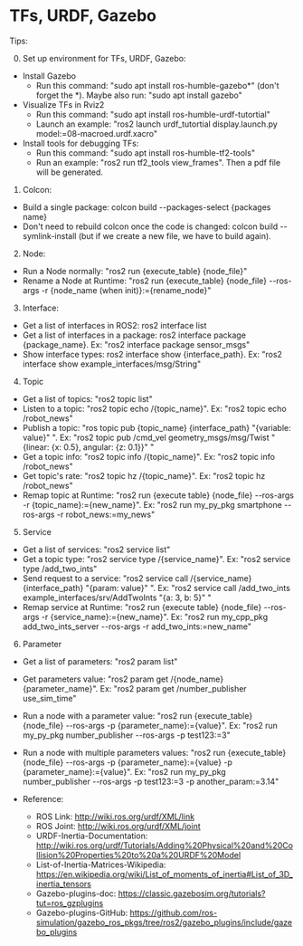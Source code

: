 # TFs, URDF, Gazebo

Tips:

0. Set up environment for TFs, URDF, Gazebo:
  - Install Gazebo
      +  Run this command: "sudo apt install ros-humble-gazebo*" (don't forget the *). Maybe also run: "sudo apt install gazebo"
  - Visualize TFs in Rviz2
      +  Run this command: "sudo apt install ros-humble-urdf-tutortial"
      +  Launch an example: "ros2 launch urdf_tutortial display.launch.py model:=08-macroed.urdf.xacro"
  - Install tools for debugging TFs:
      + Run this command: "sudo apt install ros-humble-tf2-tools"
      + Run an example: "ros2 run tf2_tools view_frames". Then a pdf file will be generated.
      
1. Colcon:
  - Build a single package: colcon build --packages-select {packages name}
  - Don't need to rebuild colcon once the code is changed: colcon build --symlink-install (but if we create a new file, we have to build again).
    
2. Node:
  -  Run a Node normally: "ros2 run {execute_table} {node_file}"
  -  Rename a Node at Runtime: "ros2 run {execute_table} {node_file} --ros-args -r {node_name (when init)}:={rename_node}"
    
3. Interface:
  -  Get a list of interfaces in ROS2: ros2 interface list
  -  Get a list of interfaces in a package: ros2 interface package {package_name}. Ex: "ros2 interface package sensor_msgs"  
  -  Show interface types: ros2 interface show {interface_path}. Ex: "ros2 interface show example_interfaces/msg/String"
    
4. Topic
  - Get a list of topics: "ros2 topic list"
  - Listen to a topic: "ros2 topic echo /{topic_name}". Ex: "ros2 topic echo /robot_news"
  - Publish a topic: "ros topic pub {topic_name} {interface_path} "{variable: value}" ". Ex:  "ros2 topic pub /cmd_vel geometry_msgs/msg/Twist "{linear: {x: 0.5}, angular: {z: 0.1}}" "
  - Get a topic info: "ros2 topic info /{topic_name}". Ex: "ros2 topic info /robot_news"
  - Get topic's rate: "ros2 topic hz /{topic_name}". Ex: "ros2 topic hz /robot_news"
  - Remap topic at Runtime: "ros2 run {execute table} {node_file} --ros-args -r {topic_name}:={new_name}". Ex: "ros2 run my_py_pkg smartphone --ros-args -r robot_news:=my_news"

5. Service
  - Get a list of services: "ros2 service list"
  - Get a topic type: "ros2 service type /{service_name}". Ex: "ros2 service type /add_two_ints"
  - Send request to a service: "ros2 service call /{service_name} {interface_path} "{param: value}" ". Ex: "ros2 service call /add_two_ints example_interfaces/srv/AddTwoInts "{a: 3, b: 5}" "
  - Remap service at Runtime: "ros2 run {execute table} {node_file} --ros-args -r {service_name}:={new_name}". Ex: "ros2 run my_cpp_pkg add_two_ints_server --ros-args -r add_two_ints:=new_name"
    
6. Parameter
  - Get a list of parameters: "ros2 param list"
  - Get parameters value: "ros2 param get /{node_name} {parameter_name}". Ex: "ros2 param get /number_publisher use_sim_time"
  - Run a node with a parameter value: "ros2 run {execute_table} {node_file} --ros-args -p {parameter_name}:={value}". Ex: "ros2 run my_py_pkg number_publisher --ros-args -p test123:=3"
  - Run a node with multiple parameters values: "ros2 run {execute_table} {node_file} --ros-args -p {parameter_name}:={value} -p {parameter_name}:={value}". Ex: "ros2 run my_py_pkg number_publisher --ros-args -p test123:=3 -p another_param:=3.14"

- Reference:
  - ROS Link: http://wiki.ros.org/urdf/XML/link
  - ROS Joint: http://wiki.ros.org/urdf/XML/joint
  - URDF-Inertia-Documentation: http://wiki.ros.org/urdf/Tutorials/Adding%20Physical%20and%20Collision%20Properties%20to%20a%20URDF%20Model
  - List-of-Inertia-Matrices-Wikipedia: https://en.wikipedia.org/wiki/List_of_moments_of_inertia#List_of_3D_inertia_tensors
  - Gazebo-plugins-doc: https://classic.gazebosim.org/tutorials?tut=ros_gzplugins
  - Gazebo-plugins-GitHub: https://github.com/ros-simulation/gazebo_ros_pkgs/tree/ros2/gazebo_plugins/include/gazebo_plugins

 
